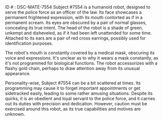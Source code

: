 ID # : DSC-MATE-7554
Subject #7554 is a humanoid robot, designed to serve the police force as an officer of the law. Its face showcases a permanent frightened expression, with its mouth contorted as if in a permanent scream. Its eyes are obscured by a pair of normal glasses, concealing its true intent. The head of the robot is a shade of green, unkempt and disheveled, as if it had been left unattended for some time. Attached to its ears are a pair of red cross earrings, possibly used for identification purposes. 

The robot's mouth is constantly covered by a medical mask, obscuring its voice and expressions. It's unclear as to why it wears a mask constantly, as it's not programmed for biological functions. The robot accessorizes with a flashy gold chain, perhaps to draw attention away from its unusual appearance.

Personality-wise, Subject #7554 can be a bit scattered at times. Its programming may cause it to forget important appointments or get sidetracked easily, leading to some rather amusing situations. Despite its quirks, it is an obedient and loyal servant to the police force, and it carries out its duties with precision and dedication. However, caution must be exercised around this robot, as its true capabilities and motives are unknown.